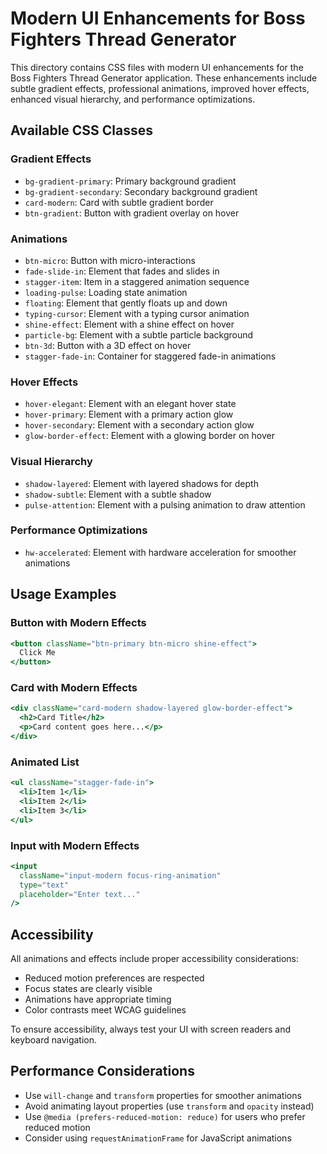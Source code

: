 # Modern UI Enhancements for Boss Fighters Thread Generator

This directory contains CSS files with modern UI enhancements for the Boss Fighters Thread Generator application. These enhancements include subtle gradient effects, professional animations, improved hover effects, enhanced visual hierarchy, and performance optimizations.

## Available CSS Classes

### Gradient Effects

- `bg-gradient-primary`: Primary background gradient
- `bg-gradient-secondary`: Secondary background gradient
- `card-modern`: Card with subtle gradient border
- `btn-gradient`: Button with gradient overlay on hover

### Animations

- `btn-micro`: Button with micro-interactions
- `fade-slide-in`: Element that fades and slides in
- `stagger-item`: Item in a staggered animation sequence
- `loading-pulse`: Loading state animation
- `floating`: Element that gently floats up and down
- `typing-cursor`: Element with a typing cursor animation
- `shine-effect`: Element with a shine effect on hover
- `particle-bg`: Element with a subtle particle background
- `btn-3d`: Button with a 3D effect on hover
- `stagger-fade-in`: Container for staggered fade-in animations

### Hover Effects

- `hover-elegant`: Element with an elegant hover state
- `hover-primary`: Element with a primary action glow
- `hover-secondary`: Element with a secondary action glow
- `glow-border-effect`: Element with a glowing border on hover

### Visual Hierarchy

- `shadow-layered`: Element with layered shadows for depth
- `shadow-subtle`: Element with a subtle shadow
- `pulse-attention`: Element with a pulsing animation to draw attention

### Performance Optimizations

- `hw-accelerated`: Element with hardware acceleration for smoother animations

## Usage Examples

### Button with Modern Effects

```jsx
<button className="btn-primary btn-micro shine-effect">
  Click Me
</button>
```

### Card with Modern Effects

```jsx
<div className="card-modern shadow-layered glow-border-effect">
  <h2>Card Title</h2>
  <p>Card content goes here...</p>
</div>
```

### Animated List

```jsx
<ul className="stagger-fade-in">
  <li>Item 1</li>
  <li>Item 2</li>
  <li>Item 3</li>
</ul>
```

### Input with Modern Effects

```jsx
<input 
  className="input-modern focus-ring-animation" 
  type="text" 
  placeholder="Enter text..."
/>
```

## Accessibility

All animations and effects include proper accessibility considerations:

- Reduced motion preferences are respected
- Focus states are clearly visible
- Animations have appropriate timing
- Color contrasts meet WCAG guidelines

To ensure accessibility, always test your UI with screen readers and keyboard navigation.

## Performance Considerations

- Use `will-change` and `transform` properties for smoother animations
- Avoid animating layout properties (use `transform` and `opacity` instead)
- Use `@media (prefers-reduced-motion: reduce)` for users who prefer reduced motion
- Consider using `requestAnimationFrame` for JavaScript animations 